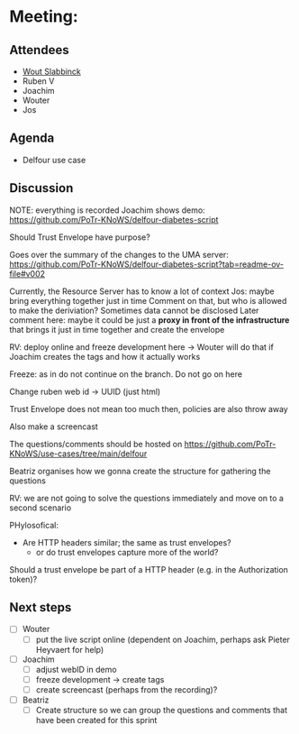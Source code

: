 # Meeting:

## Attendees
* [Wout Slabbinck](https://pod.woutslabbinck.com/profile/card#me)
* Ruben V
* Joachim
* Wouter
* Jos
## Agenda
* Delfour use case
## Discussion

NOTE: everything is recorded
Joachim shows demo: https://github.com/PoTr-KNoWS/delfour-diabetes-script

Should Trust Envelope have purpose?

Goes over the summary of the changes to the UMA server: https://github.com/PoTr-KNoWS/delfour-diabetes-script?tab=readme-ov-file#v002

Currently, the Resource Server has to know a lot of context
Jos: maybe bring everything together just in time
Comment on that, but who is allowed to make the deriviation? Sometimes data cannot be disclosed
Later comment here: maybe it could be just a **proxy in front of the infrastructure** that brings it just in time together and create the envelope

RV: deploy online and freeze development here
-> Wouter will do that if Joachim creates the tags and how it actually works

Freeze: as in do not continue on the branch. Do not go on here

Change ruben web id -> UUID (just html)

Trust Envelope does not mean too much then, policies are also throw away

Also make a screencast

The questions/comments should be hosted on https://github.com/PoTr-KNoWS/use-cases/tree/main/delfour

Beatriz organises how we gonna create the structure for gathering the questions

RV: we are not going to solve the questions immediately and move on to a second scenario

PHylosofical:
- Are HTTP headers similar; the same as trust envelopes?
	- or do trust envelopes capture more of the world?

Should a trust envelope be part of a HTTP header (e.g. in the Authorization token)?

## Next steps

- [ ] Wouter
  - [ ] put the live script online (dependent on Joachim, perhaps ask Pieter Heyvaert for help)
- [ ] Joachim
  - [ ] adjust webID in demo
  - [ ] freeze development -> create tags
  - [ ] create screencast (perhaps from the recording)?
- [ ] Beatriz
  - [ ] Create structure so we can group the questions and comments that have been created for this sprint